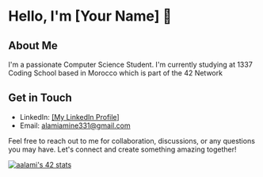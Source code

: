 # Hello, I'm [Your Name] 👋

## About Me
I'm a passionate Computer Science Student. I'm currently studying at 1337 Coding School based in Morocco which is part of the 42 Network
## Get in Touch
- LinkedIn: [[My LinkedIn Profile]](https://www.linkedin.com/in/ahmed-amine-alami-218051197/)
- Email: alamiamine331@gmail.com

Feel free to reach out to me for collaboration, discussions, or any questions you may have. Let's connect and create something amazing together!

[![aalami's 42 stats](https://badge42.vercel.app/api/v2/clj80l2cr001108md85f7njk6/stats?cursusId=21&coalitionId=74)](https://github.com/JaeSeoKim/badge42)
